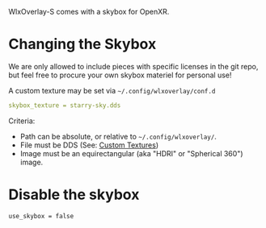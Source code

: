 WlxOverlay-S comes with a skybox for OpenXR. 

# Changing the Skybox

We are only allowed to include pieces with specific licenses in the git repo, but feel free to procure your own skybox materiel for personal use!

A custom texture may be set via `~/.config/wlxoverlay/conf.d`
```yaml
skybox_texture = starry-sky.dds
```

Criteria:
- Path can be absolute, or relative to `~/.config/wlxoverlay/`.
- File must be DDS (See: [Custom Textures](https://github.com/galister/wlx-overlay-s/wiki/Custom-Textures))
- Image must be an equirectangular (aka "HDRI" or "Spherical 360") image.

# Disable the skybox

```bash
use_skybox = false
```